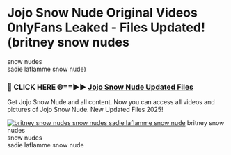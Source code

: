 # Jojo Snow Nude Original Videos 0nlyFans Leaked - Files Updated! (britney snow nudes<br>
snow nudes<br>
sadie laflamme snow nude)

<h3>🔴 CLICK HERE 🌐==►► <a href="https://tinyurl.com/2p9ay9w9" rel="nofollow">Jojo Snow Nude Updated Files</a></h3>

Get Jojo Snow Nude and all content. Now you can access all videos and pictures of Jojo Snow Nude. New Updated Files 2025!

[![britney snow nudes<br>
snow nudes<br>
sadie laflamme snow nude](https://i.imgur.com/KQgVmj3.gif)](https://tinyurl.com/2p9ay9w9)
britney snow nudes<br>
snow nudes<br>
sadie laflamme snow nude
